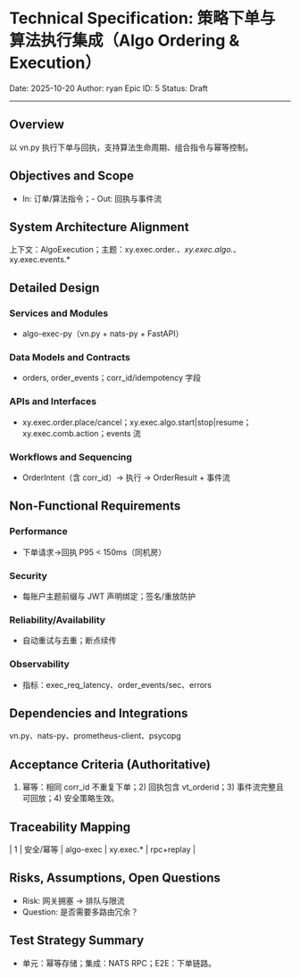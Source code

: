 # Technical Specification: 策略下单与算法执行集成（Algo Ordering & Execution）

Date: 2025-10-20
Author: ryan
Epic ID: 5
Status: Draft

---

## Overview

以 vn.py 执行下单与回执，支持算法生命周期、组合指令与幂等控制。

## Objectives and Scope

- In: 订单/算法指令；- Out: 回执与事件流

## System Architecture Alignment

上下文：AlgoExecution；主题：xy.exec.order.*、xy.exec.algo.*、xy.exec.events.*

## Detailed Design

### Services and Modules

- algo-exec-py（vn.py + nats-py + FastAPI）

### Data Models and Contracts

- orders, order_events；corr_id/idempotency 字段

### APIs and Interfaces

- xy.exec.order.place/cancel；xy.exec.algo.start|stop|resume；xy.exec.comb.action；events 流

### Workflows and Sequencing

- OrderIntent（含 corr_id）→ 执行 → OrderResult + 事件流

## Non-Functional Requirements

### Performance

- 下单请求→回执 P95 < 150ms（同机房）

### Security

- 每账户主题前缀与 JWT 声明绑定；签名/重放防护

### Reliability/Availability

- 自动重试与去重；断点续传

### Observability

- 指标：exec_req_latency、order_events/sec、errors

## Dependencies and Integrations

vn.py、nats-py、prometheus-client、psycopg

## Acceptance Criteria (Authoritative)

1) 幂等：相同 corr_id 不重复下单；2) 回执包含 vt_orderid；3) 事件流完整且可回放；4) 安全策略生效。

## Traceability Mapping

| 1 | 安全/幂等 | algo-exec | xy.exec.* | rpc+replay |

## Risks, Assumptions, Open Questions

- Risk: 网关拥塞 → 排队与限流
- Question: 是否需要多路由冗余？

## Test Strategy Summary

- 单元：幂等存储；集成：NATS RPC；E2E：下单链路。
